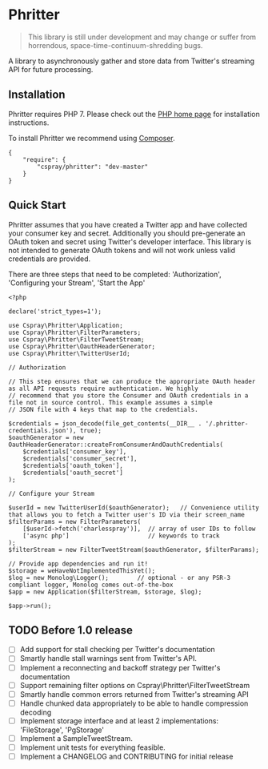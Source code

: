 # Phritter

> This library is still under development and may change or suffer from horrendous, space-time-continuum-shredding bugs.

A library to asynchronously gather and store data from Twitter's streaming API for future processing.

## Installation

Phritter requires PHP 7. Please check out the [PHP home page](https://php.net) for installation instructions.

To install Phritter we recommend using [Composer]().

```
{
    "require": {
        "cspray/phritter": "dev-master"
    }
}
```

## Quick Start

Phritter assumes that you have created a Twitter app and have collected your consumer key and secret. Additionally you 
should pre-generate an OAuth token and secret using Twitter's developer interface. This library is not intended to generate 
OAuth tokens and will not work unless valid credentials are provided.


There are three steps that need to be completed: 'Authorization', 'Configuring your Stream', 'Start the App'

```
<?php

declare('strict_types=1');

use Cspray\Phritter\Application;
use Cspray\Phritter\FilterParameters;
use Cspray\Phritter\FilterTweetStream;
use Cspray\Phritter\OauthHeaderGenerator;
use Cspray\Phritter\TwitterUserId;

// Authorization

// This step ensures that we can produce the appropriate OAuth header as all API requests require authentication. We highly 
// recommend that you store the Consumer and OAuth credentials in a file not in source control. This example assumes a simple 
// JSON file with 4 keys that map to the credentials.

$credentials = json_decode(file_get_contents(__DIR__ . '/.phritter-credentials.json'), true);
$oauthGenerator = new OauthHeaderGenerator::createFromConsumerAndOauthCredentials(
    $credentials['consumer_key'],
    $credentials['consumer_secret'],
    $credentials['oauth_token'],
    $credentials['oauth_secret']
);

// Configure your Stream

$userId = new TwitterUserId($oauthGenerator);   // Convenience utility that allows you to fetch a Twitter user's ID via their screen_name
$filterParams = new FilterParameters(
    [$userId->fetch('charlesspray')],  // array of user IDs to follow
    ['async php']                      // keywords to track
);
$filterStream = new FilterTweetStream($oauthGenerator, $filterParams);

// Provide app dependencies and run it!
$storage = weHaveNotImplementedThisYet();
$log = new Monolog\Logger();        // optional - or any PSR-3 compliant logger, Monolog comes out-of-the-box
$app = new Application($filterStream, $storage, $log);

$app->run();
```

## TODO Before 1.0 release

- [ ] Add support for stall checking per Twitter's documentation
- [ ] Smartly handle stall warnings sent from Twitter's API.
- [ ] Implement a reconnecting and backoff strategy per Twitter's documentation
- [ ] Support remaining filter options on Cspray\Phritter\FilterTweetStream
- [ ] Smartly handle common errors returned from Twitter's streaming API
- [ ] Handle chunked data appropriately to be able to handle compression decoding
- [ ] Implement storage interface and at least 2 implementations: 'FileStorage', 'PgStorage'
- [ ] Implement a SampleTweetStream.
- [ ] Implement unit tests for everything feasible.
- [ ] Implement a CHANGELOG and CONTRIBUTING for initial release